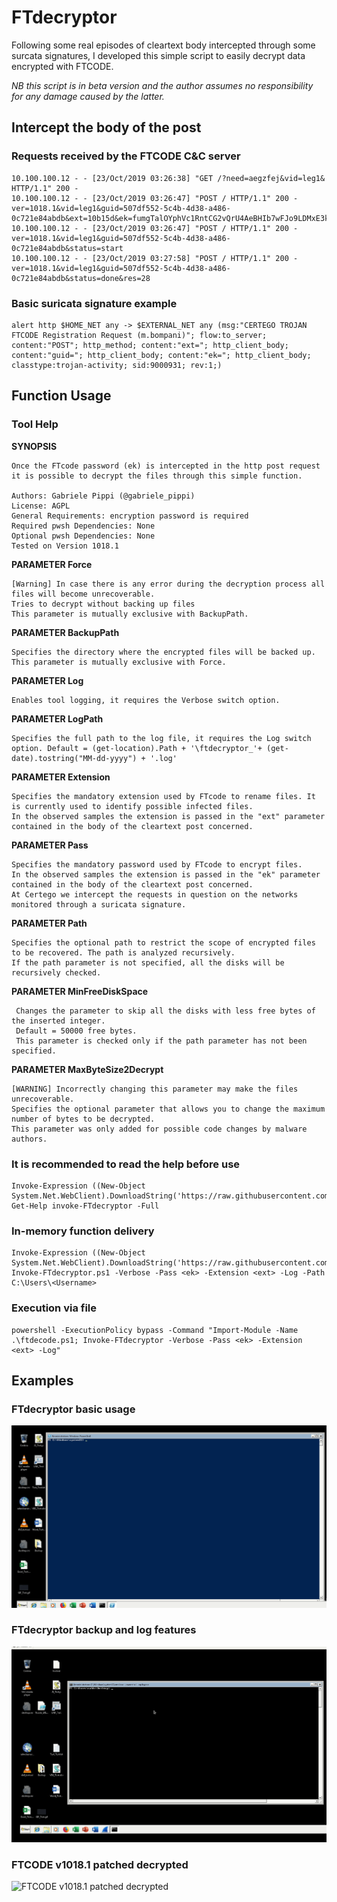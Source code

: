 # FTdecryptor

Following some real episodes of cleartext body intercepted through some surcata signatures, I developed this simple script to easily decrypt data encrypted with FTCODE.

*NB this script is in beta version and the author assumes no responsibility for any damage caused by the latter.*

## Intercept the body of the post

### Requests received by the FTCODE C&C server 

```
10.100.100.12 - - [23/Oct/2019 03:26:38] "GET /?need=aegzfej&vid=leg1& HTTP/1.1" 200 -
10.100.100.12 - - [23/Oct/2019 03:26:47] "POST / HTTP/1.1" 200 -
ver=1018.1&vid=leg1&guid=507df552-5c4b-4d38-a486-0c721e84abdb&ext=10b15d&ek=fumgTalOYphVc1RntCG2vQrU4AeBHIb7wFJo9LDMxE3k6sj0S5&r1=UjVUZHd5ekpXbThoTkprc0VZbTBNM25vdkNYTFpYdFpCdnYxZkM1TTY2MDZ0enZ1NFEvVVIxVzk5ZTVscnJwNkx0Y1FIbnVwOFRoeStzclhWWURaWGdjZ0pzYjdGL3U5MHVPcjViTUdIeGRsQTA2VnFINGNNenlQaHNKMWRuV05wOUxjcGZ2czVRQUNSSTRZRkY3R3BaOHluSnlVOVRiN3FHcENvb2dWYk5vPTthWDdHZVNvOVozT1dGdCtMRDhBeG9RTXZFU3YwUjBXWHBNbGd0S08yd3JVNUNTeXhIamZtMldOUytGMkZjdnVwTXE1bWU5T09VNkNvS0dpTnZ5bmNWZGZsdUZld2p2cVdHbEwwN0E3bW5xbEVXT3pCMXlETml3SEwzcGxqR0RrN2JmQklhMytmc1c2bGFxZXlqc053SUkwNE8zTXNueHJGSVpUQXhJem50Qms9&
10.100.100.12 - - [23/Oct/2019 03:26:47] "POST / HTTP/1.1" 200 -
ver=1018.1&vid=leg1&guid=507df552-5c4b-4d38-a486-0c721e84abdb&status=start
10.100.100.12 - - [23/Oct/2019 03:27:58] "POST / HTTP/1.1" 200 -
ver=1018.1&vid=leg1&guid=507df552-5c4b-4d38-a486-0c721e84abdb&status=done&res=28
```

### Basic suricata signature example

```
alert http $HOME_NET any -> $EXTERNAL_NET any (msg:"CERTEGO TROJAN FTCODE Registration Request (m.bompani)"; flow:to_server; content:"POST"; http_method; content:"ext="; http_client_body; content:"guid="; http_client_body; content:"ek="; http_client_body; classtype:trojan-activity; sid:9000931; rev:1;)
```

## Function Usage

### Tool Help

**SYNOPSIS**

```
Once the FTcode password (ek) is intercepted in the http post request it is possible to decrypt the files through this simple function.

Authors: Gabriele Pippi (@gabriele_pippi)
License: AGPL
General Requirements: encryption password is required
Required pwsh Dependencies: None
Optional pwsh Dependencies: None
Tested on Version 1018.1
```

**PARAMETER Force**

```
[Warning] In case there is any error during the decryption process all files will become unrecoverable.
Tries to decrypt without backing up files
This parameter is mutually exclusive with BackupPath.
```

**PARAMETER BackupPath**

```
Specifies the directory where the encrypted files will be backed up.
This parameter is mutually exclusive with Force.
```

**PARAMETER Log**

```
Enables tool logging, it requires the Verbose switch option.
```

**PARAMETER LogPath**

```
Specifies the full path to the log file, it requires the Log switch option. Default = (get-location).Path + '\ftdecryptor_'+ (get-date).tostring("MM-dd-yyyy") + '.log'
```

**PARAMETER Extension**

```
Specifies the mandatory extension used by FTcode to rename files. It is currently used to identify possible infected files.
In the observed samples the extension is passed in the "ext" parameter contained in the body of the cleartext post concerned.    
```

**PARAMETER Pass**

```
Specifies the mandatory password used by FTcode to encrypt files.
In the observed samples the extension is passed in the "ek" parameter contained in the body of the cleartext post concerned.
At Certego we intercept the requests in question on the networks monitored through a suricata signature.
```

**PARAMETER Path**

```
Specifies the optional path to restrict the scope of encrypted files to be recovered. The path is analyzed recursively.
If the path parameter is not specified, all the disks will be recursively checked.
```

**PARAMETER MinFreeDiskSpace**

```
 Changes the parameter to skip all the disks with less free bytes of the inserted integer.
 Default = 50000 free bytes.
 This parameter is checked only if the path parameter has not been specified.
```

 **PARAMETER MaxByteSize2Decrypt**

```
[WARNING] Incorrectly changing this parameter may make the files unrecoverable.
Specifies the optional parameter that allows you to change the maximum number of bytes to be decrypted.
This parameter was only added for possible code changes by malware authors.
```

### It is recommended to read the help before use

```
Invoke-Expression ((New-Object System.Net.WebClient).DownloadString('https://raw.githubusercontent.com/certego/ransomware_decryptors/master/FTdecryptor/FTdecryptor.ps1')); Get-Help invoke-FTdecryptor -Full
```

### In-memory function delivery

```
Invoke-Expression ((New-Object System.Net.WebClient).DownloadString('https://raw.githubusercontent.com/certego/ransomware_decryptors/master/FTdecryptor/FTdecryptor.ps1')); Invoke-FTdecryptor.ps1 -Verbose -Pass <ek> -Extension <ext> -Log -Path C:\Users\<Username>
```

### Execution via file

```
powershell -ExecutionPolicy bypass -Command "Import-Module -Name .\ftdecode.ps1; Invoke-FTdecryptor -Verbose -Pass <ek> -Extension <ext> -Log"
```

## Examples

### FTdecryptor basic usage

![FTdecryptor basic usage](FTdecryptor_basic.gif )

### FTdecryptor backup and log features

![FTdecryptor backup and log features ](FTdecryptor_backup_and_log_test.gif )

### FTCODE v1018.1  patched decrypted

![FTCODE v1018.1 patched decrypted](FTCODE_1018.1_patched_decrypted.gif)
